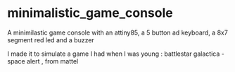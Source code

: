 # minimalistic_game_console

A minimilastic game console with an attiny85, a 5 button ad keyboard, a 8x7 segment red led and a buzzer

I made it to simulate a game I had when I was young : battlestar galactica - space alert , from mattel
